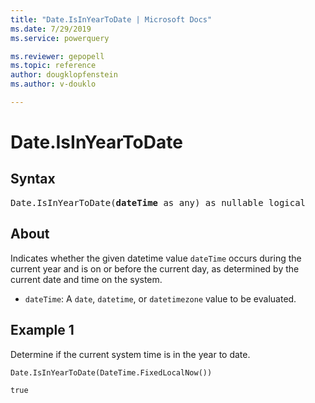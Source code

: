 ```yaml
---
title: "Date.IsInYearToDate | Microsoft Docs"
ms.date: 7/29/2019
ms.service: powerquery

ms.reviewer: gepopell
ms.topic: reference
author: dougklopfenstein
ms.author: v-douklo

---
```

# Date.IsInYearToDate

## Syntax

<pre>
Date.IsInYearToDate(<b>dateTime</b> as any) as nullable logical  
</pre> 
  
## About  
Indicates whether the given datetime value `dateTime` occurs during the current year and is on or before the current day, as determined by the current date and time on the system. <ul> <li><code>dateTime</code>: A <code>date</code>, <code>datetime</code>, or <code>datetimezone</code> value to be evaluated.</li> </ul>

## Example 1
Determine if the current system time is in the year to date.

```powerquery-m
Date.IsInYearToDate(DateTime.FixedLocalNow())
```

`true`
